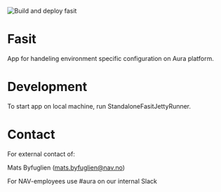 ![Build and deploy fasit](https://github.com/navikt/fasit/workflows/Build%20and%20deploy%20fasit/badge.svg)

# Fasit

App for handeling environment specific configuration on Aura platform. 

# Development
To start app on local machine, run StandaloneFasitJettyRunner.

# Contact 
For external contact of:

Mats Byfuglien (mats.byfuglien@nav.no)

For NAV-employees use #aura on our internal Slack